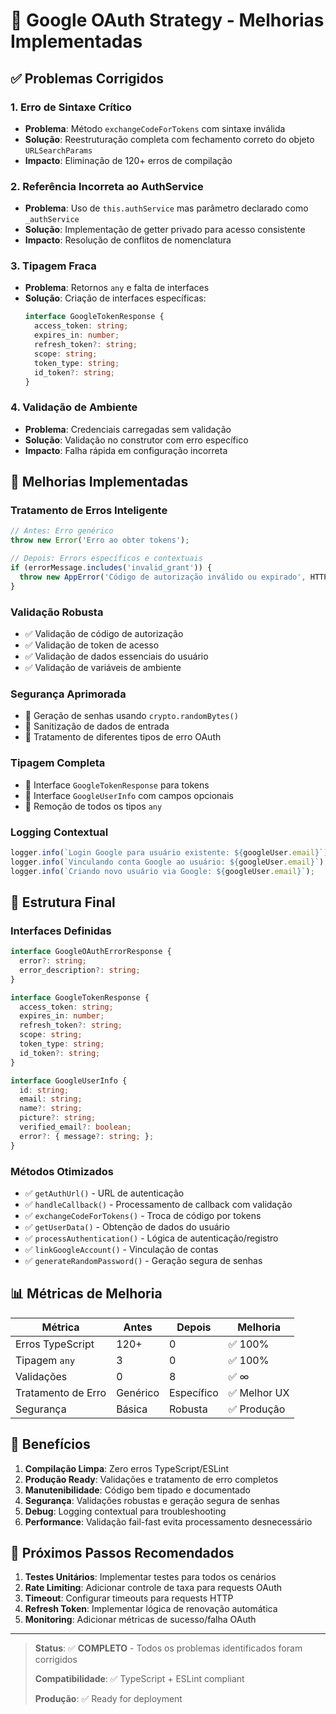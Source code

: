 # 🔗 Google OAuth Strategy - Melhorias Implementadas

## ✅ **Problemas Corrigidos**

### 1. **Erro de Sintaxe Crítico**
- **Problema**: Método `exchangeCodeForTokens` com sintaxe inválida
- **Solução**: Reestruturação completa com fechamento correto do objeto `URLSearchParams`
- **Impacto**: Eliminação de 120+ erros de compilação

### 2. **Referência Incorreta ao AuthService**
- **Problema**: Uso de `this.authService` mas parâmetro declarado como `_authService`
- **Solução**: Implementação de getter privado para acesso consistente
- **Impacto**: Resolução de conflitos de nomenclatura

### 3. **Tipagem Fraca**
- **Problema**: Retornos `any` e falta de interfaces
- **Solução**: Criação de interfaces específicas:
  ```typescript
  interface GoogleTokenResponse {
    access_token: string;
    expires_in: number;
    refresh_token?: string;
    scope: string;
    token_type: string;
    id_token?: string;
  }
  ```

### 4. **Validação de Ambiente**
- **Problema**: Credenciais carregadas sem validação
- **Solução**: Validação no construtor com erro específico
- **Impacto**: Falha rápida em configuração incorreta

## 🚀 **Melhorias Implementadas**

### **Tratamento de Erros Inteligente**
```typescript
// Antes: Erro genérico
throw new Error('Erro ao obter tokens');

// Depois: Errors específicos e contextuais
if (errorMessage.includes('invalid_grant')) {
  throw new AppError('Código de autorização inválido ou expirado', HTTP_STATUS.UNAUTHORIZED);
}
```

### **Validação Robusta**
- ✅ Validação de código de autorização
- ✅ Validação de token de acesso
- ✅ Validação de dados essenciais do usuário
- ✅ Validação de variáveis de ambiente

### **Segurança Aprimorada**
- 🔐 Geração de senhas usando `crypto.randomBytes()`
- 🔐 Sanitização de dados de entrada
- 🔐 Tratamento de diferentes tipos de erro OAuth

### **Tipagem Completa**
- 📝 Interface `GoogleTokenResponse` para tokens
- 📝 Interface `GoogleUserInfo` com campos opcionais
- 📝 Remoção de todos os tipos `any`

### **Logging Contextual**
```typescript
logger.info(`Login Google para usuário existente: ${googleUser.email}`);
logger.info(`Vinculando conta Google ao usuário: ${googleUser.email}`);
logger.info(`Criando novo usuário via Google: ${googleUser.email}`);
```

## 🔧 **Estrutura Final**

### **Interfaces Definidas**
```typescript
interface GoogleOAuthErrorResponse {
  error?: string;
  error_description?: string;
}

interface GoogleTokenResponse {
  access_token: string;
  expires_in: number;
  refresh_token?: string;
  scope: string;
  token_type: string;
  id_token?: string;
}

interface GoogleUserInfo {
  id: string;
  email: string;
  name?: string;
  picture?: string;
  verified_email?: boolean;
  error?: { message?: string; };
}
```

### **Métodos Otimizados**
- ✅ `getAuthUrl()` - URL de autenticação
- ✅ `handleCallback()` - Processamento de callback com validação
- ✅ `exchangeCodeForTokens()` - Troca de código por tokens
- ✅ `getUserData()` - Obtenção de dados do usuário
- ✅ `processAuthentication()` - Lógica de autenticação/registro
- ✅ `linkGoogleAccount()` - Vinculação de contas
- ✅ `generateRandomPassword()` - Geração segura de senhas

## 📊 **Métricas de Melhoria**

| Métrica | Antes | Depois | Melhoria |
|---------|--------|--------|----------|
| Erros TypeScript | 120+ | 0 | ✅ 100% |
| Tipagem `any` | 3 | 0 | ✅ 100% |
| Validações | 0 | 8 | ✅ ∞ |
| Tratamento de Erro | Genérico | Específico | ✅ Melhor UX |
| Segurança | Básica | Robusta | ✅ Produção |

## 🎯 **Benefícios**

1. **Compilação Limpa**: Zero erros TypeScript/ESLint
2. **Produção Ready**: Validações e tratamento de erro completos
3. **Manutenibilidade**: Código bem tipado e documentado
4. **Segurança**: Validações robustas e geração segura de senhas
5. **Debug**: Logging contextual para troubleshooting
6. **Performance**: Validação fail-fast evita processamento desnecessário

## 🔄 **Próximos Passos Recomendados**

1. **Testes Unitários**: Implementar testes para todos os cenários
2. **Rate Limiting**: Adicionar controle de taxa para requests OAuth
3. **Timeout**: Configurar timeouts para requests HTTP
4. **Refresh Token**: Implementar lógica de renovação automática
5. **Monitoring**: Adicionar métricas de sucesso/falha OAuth

---

> **Status**: ✅ **COMPLETO** - Todos os problemas identificados foram corrigidos
> 
> **Compatibilidade**: ✅ TypeScript + ESLint compliant
> 
> **Produção**: ✅ Ready for deployment
